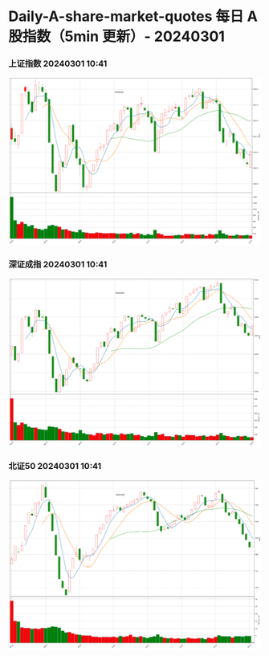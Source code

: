 
# Daily-A-share-market-quotes 每日 A 股指数（5min 更新）- 20240301

### 上证指数 20240301 10:41
![](./fig/2024/3/20240301-sh000001.png)

### 深证成指 20240301 10:41
![](./fig/2024/3/20240301-sz399001.png)

### 北证50 20240301 10:41
![](./fig/2024/3/20240301-bj899050.png)
